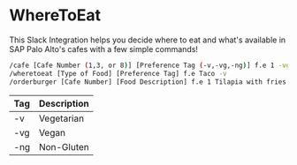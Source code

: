 # WhereToEat

This Slack Integration helps you decide where to eat and what's available in SAP Palo Alto's cafes with a few simple commands!

```sh
/cafe [Cafe Number (1,3, or 8)] [Preference Tag (-v,-vg,-ng)] f.e 1 -vg
/wheretoeat [Type of Food] [Preference Tag] f.e Taco -v 
/orderburger [Cafe Number] [Food Description] f.e 1 Tilapia with fries and veggies
```
| Tag | Description |
| ------ | ------ |
| -v | Vegetarian |
| -vg | Vegan |
| -ng | Non-Gluten |
